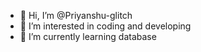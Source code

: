 - 👋 Hi, I’m @Priyanshu-glitch
- 👀 I’m interested in coding and developing
- 🌱 I’m currently learning database
